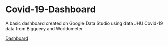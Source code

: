 # Covid-19-Dashboard
A basic dashboard created on Google Data Studio using data JHU Covid-19 data from Bigquery and Worldometer

[Dashboard](https://datastudio.google.com/reporting/2c2a82ff-0471-421a-ae9e-0f47cb7b82b9)

